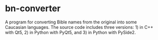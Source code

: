 # bn-converter
A program for converting Bible names from the original into some Caucasian languages. The source code includes three versions: 1) in C++ with Qt5, 2) in Python with PyQt5, and 3) in  Python with PySide2.
